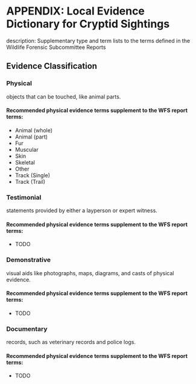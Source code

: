 # APPENDIX: Local Evidence Dictionary for Cryptid Sightings
description: Supplementary type and term lists to the terms defined in the Wildlife Forensic Subcommittee Reports


## Evidence Classification
###	Physical
objects that can be touched, like animal parts.
#### Recommended physical evidence terms supplement to the WFS report terms:
* Animal (whole)
* Animal (part)
* Fur
* Muscular
* Skin
* Skeletal
* Other
* Track (Single)
* Track (Trail)

###	Testimonial
statements provided by either a layperson or expert witness.

#### Recommended physical evidence terms supplement to the WFS report terms:
* TODO

###	Demonstrative
visual aids like photographs, maps, diagrams, and casts of physical evidence.

#### Recommended physical evidence terms supplement to the WFS report terms:
* TODO

###	Documentary
records, such as veterinary records and police logs.

#### Recommended physical evidence terms supplement to the WFS report terms:
* TODO